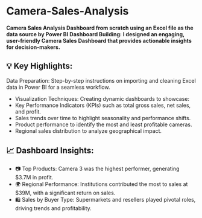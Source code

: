 # Camera-Sales-Analysis
**Camera Sales Analysis Dashboard from scratch using an Excel file as the data source by Power BI**
**Dashboard Building: I designed an engaging, user-friendly Camera Sales Dashboard that provides actionable insights for decision-makers.**

## 💡 Key Highlights:

Data Preparation: Step-by-step instructions on importing and cleaning Excel data in Power BI for a seamless workflow.
* Visualization Techniques: Creating dynamic dashboards to showcase:
* Key Performance Indicators (KPIs) such as total gross sales, net sales, and profit.
* Sales trends over time to highlight seasonality and performance shifts.
* Product performance to identify the most and least profitable cameras.
* Regional sales distribution to analyze geographical impact.


## 📈 Dashboard Insights:
* 📷 Top Products: Camera 3 was the highest performer, generating $3.7M in profit.
* 🌍 Regional Performance: Institutions contributed the most to sales at $39M, with a significant return on sales.
* 🛍️ Sales by Buyer Type: Supermarkets and resellers played pivotal roles, driving trends and profitability.
